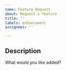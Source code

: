 ```yaml
---
name: Feature Request
about: Request a feature
title: ''
labels: enhancement
assignees: ''

---
```


## Description

What would you like added?

